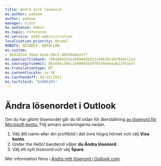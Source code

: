 ```yaml
---
title: Ändra ditt lösenord
ms.author: pebaum
author: pebaum
manager: scotv
ms.audience: Admin
ms.topic: reference
ms.service: o365-administration
localization_priority: Normal
ROBOTS: NOINDEX, NOFOLLOW
ms.custom:
- 0bd18328-35e4-4e4a-94c3-48430e8e2e77
ms.openlocfilehash: 7903069254a2889445b552c9d638c9d7049e112a
ms.sourcegitcommit: 8bc60ec34bc1e40685e3976576e04a2623f63a7c
ms.translationtype: MT
ms.contentlocale: sv-SE
ms.lasthandoff: 04/15/2021
ms.locfileid: "51805191"
---
```

# <a name="change-your-password-in-outlook"></a>Ändra lösenordet i Outlook

Om du har glömt lösenordet går du till sidan för återställning [av lösenord för Microsoft-konto.](https://go.microsoft.com/fwlink/p/?linkid=841909) Följ annars anvisningarna nedan.
  
1. Välj ditt namn eller din profilbild i det övre högra hörnet och välj **Visa konto**.
2. Under the Hello! banderoll väljer **du Ändra lösenord**.
3. Välj ett nytt lösenord och välj **Spara**.

Mer information finns i [Ändra mitt lösenord i Outlook.com](https://support.office.com/article/2138d690-811c-4545-b2f3-e4dbe80c9735.aspx).